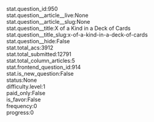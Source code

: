 stat.question_id:950  
stat.question__article__live:None  
stat.question__article__slug:None  
stat.question__title:X of a Kind in a Deck of Cards  
stat.question__title_slug:x-of-a-kind-in-a-deck-of-cards  
stat.question__hide:False  
stat.total_acs:3912  
stat.total_submitted:12791  
stat.total_column_articles:5  
stat.frontend_question_id:914  
stat.is_new_question:False  
status:None  
difficulty.level:1  
paid_only:False  
is_favor:False  
frequency:0  
progress:0  
